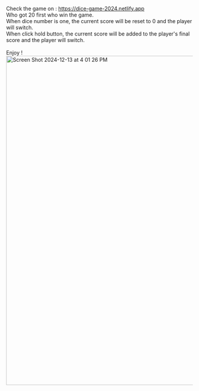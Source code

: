 Check the game on : https://dice-game-2024.netlify.app <br/>
Who got 20 first who win the game.<br/>
When dice number is one, the current score will be reset to 0 and the player will switch.<br/>
When click hold button, the current score will be added to the player's final score and the player will switch.<br/>
<br/>
Enjoy !<br/>
<img width="888" alt="Screen Shot 2024-12-13 at 4 01 26 PM" src="https://github.com/user-attachments/assets/087a5842-a21e-4b18-ae3f-8806527c2b36" />
